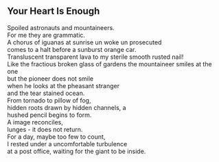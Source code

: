 Your Heart Is Enough
--------------------
Spoiled astronauts and mountaineers.  
For me they are grammatic.  
A chorus of iguanas at sunrise un woke un prosecuted  
comes to a halt before a sunburst orange car.  
Transluscent transparent lava to my sterile smooth rusted nail!  
Like the fractious broken glass of gardens the mountaineer smiles at the one  
but the pioneer does not smile  
when he looks at the pheasant stranger  
and the tear stained ocean.  
From tornado to pillow of fog,  
hidden roots drawn by hidden channels, a  
hushed pencil begins to form.  
A image reconciles,  
lunges - it does not return.  
For a day, maybe too few to count,  
I rested under a uncomfortable turbulence  
at a post office, waiting for the giant to be inside.  
